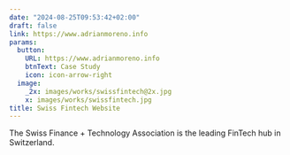 ```yaml
---
date: "2024-08-25T09:53:42+02:00"
draft: false
link: https://www.adrianmoreno.info
params:
  button:
    URL: https://www.adrianmoreno.info
    btnText: Case Study
    icon: icon-arrow-right
  image:
    _2x: images/works/swissfintech@2x.jpg
    x: images/works/swissfintech.jpg
title: Swiss Fintech Website
---
```


The Swiss Finance + Technology Association is the leading FinTech hub in Switzerland.